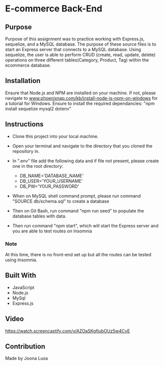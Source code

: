 # E-commerce Back-End

## Purpose

Purpose of this assignment was to practice working with Express.js, sequelize, and a MySQL database.
The purpose of these source files is to start an Express server that connects to a MySQL database. Using sequelize, the user is able to perform CRUD (create, read, update, delete) operations on three different tables(Category, Product, Tag) within the ecommerce database.

## Installation

Ensure that Node.js and NPM are installed on your machine. If not, please navigate to www.phoenixnap.com/kb/install-node-js-npm-on-windows for a tutorial for Windows.
Ensure to install the required dependancies: "npm install sequelize mysql2 dotenv"

## Instructions

- Clone this project into your local machine.
- Open your terminal and navigate to the directory that you cloned the repository in.
- In ".env" file add the following data and if file not present, please create one in the root directory:

  - DB_NAME='DATABASE_NAME'
  - DB_USER='YOUR_USERNAME'
  - DB_PW='YOUR_PASSWORD'

- When on MySQL shell command prompt, please run command "SOURCE db/schema.sql" to create a database
- Then on Git Bash, run command "npm run seed" to populate the database tables with data.
- Then run command "npm start", which will start the Express server and you are able to test routes on Insomnia

### Note

At this time, there is no front-end set up but all the routes can be tested using Insomnia.

## Built With

- JavaScript
- Node.js
- MySql
- Express.js

## Video

https://watch.screencastify.com/v/AZOaSKgfiubOUz5w4CvE

## Contribution

Made by Joona Lusa
